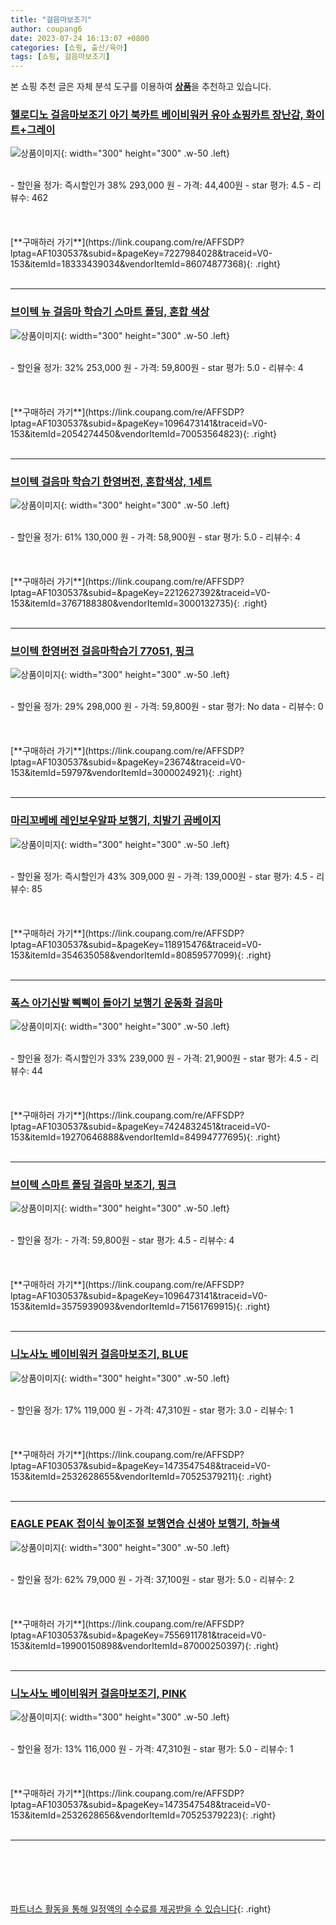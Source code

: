 ```yaml
---
title: "걸음마보조기"
author: coupang6
date: 2023-07-24 16:13:07 +0800
categories: [쇼핑, 출산/육아]
tags: [쇼핑, 걸음마보조기]
---
```


본 쇼핑 추천 글은 자체 분석 도구를 이용하여 [**상품**](https://link.coupang.com/a/bao1ui)을 추천하고 있습니다.

### [헬로디노 걸음마보조기 아기 북카트 베이비워커 유아 쇼핑카트 장난감, 화이트+그레이](https://link.coupang.com/re/AFFSDP?lptag=AF1030537&subid=&pageKey=7227984028&traceid=V0-153&itemId=18333439034&vendorItemId=86074877368)

![상품이미지](https://thumbnail10.coupangcdn.com/thumbnails/remote/230x230ex/image/vendor_inventory/38b8/d729e79b0c5919f3bf92b785faa407320315cc510a30693de30fd9357fbf.jpg){: width="300" height="300" .w-50 .left}


<br>
- 할인율 정가: 즉시할인가 38%  293,000   원
- 가격: 44,400원
- star 평가: 4.5
- 리뷰수: 462
<br>
<br>
<br>
<br>
[**구매하러 가기**](https://link.coupang.com/re/AFFSDP?lptag=AF1030537&subid=&pageKey=7227984028&traceid=V0-153&itemId=18333439034&vendorItemId=86074877368){: .right}
<br>
<br>

---

### [브이텍 뉴 걸음마 학습기 스마트 폴딩, 혼합 색상](https://link.coupang.com/re/AFFSDP?lptag=AF1030537&subid=&pageKey=1096473141&traceid=V0-153&itemId=2054274450&vendorItemId=70053564823)

![상품이미지](https://thumbnail8.coupangcdn.com/thumbnails/remote/230x230ex/image/retail/images/572112640794870-9c79855b-ecb9-4741-a980-5368074eaeb6.jpg){: width="300" height="300" .w-50 .left}


<br>
- 할인율 정가: 32%  253,000   원
- 가격: 59,800원
- star 평가: 5.0
- 리뷰수: 4
<br>
<br>
<br>
<br>
[**구매하러 가기**](https://link.coupang.com/re/AFFSDP?lptag=AF1030537&subid=&pageKey=1096473141&traceid=V0-153&itemId=2054274450&vendorItemId=70053564823){: .right}
<br>
<br>

---

### [브이텍 걸음마 학습기 한영버전, 혼합색상, 1세트](https://link.coupang.com/re/AFFSDP?lptag=AF1030537&subid=&pageKey=2212627392&traceid=V0-153&itemId=3767188380&vendorItemId=3000132735)

![상품이미지](https://thumbnail9.coupangcdn.com/thumbnails/remote/230x230ex/image/retail/images/4274027729612402-bb8ff5b2-5bd1-4cb2-b7aa-dcadc9e385cd.jpg){: width="300" height="300" .w-50 .left}


<br>
- 할인율 정가: 61%  130,000   원
- 가격: 58,900원
- star 평가: 5.0
- 리뷰수: 4
<br>
<br>
<br>
<br>
[**구매하러 가기**](https://link.coupang.com/re/AFFSDP?lptag=AF1030537&subid=&pageKey=2212627392&traceid=V0-153&itemId=3767188380&vendorItemId=3000132735){: .right}
<br>
<br>

---

### [브이텍 한영버전 걸음마학습기 77051, 핑크](https://link.coupang.com/re/AFFSDP?lptag=AF1030537&subid=&pageKey=23674&traceid=V0-153&itemId=59797&vendorItemId=3000024921)

![상품이미지](https://thumbnail6.coupangcdn.com/thumbnails/remote/230x230ex/image/product/image/vendoritem/2019/01/30/3000024921/e950a16c-f924-493e-b820-8a5bd8409634.jpg){: width="300" height="300" .w-50 .left}


<br>
- 할인율 정가: 29%  298,000   원
- 가격: 59,800원
- star 평가: No data
- 리뷰수: 0
<br>
<br>
<br>
<br>
[**구매하러 가기**](https://link.coupang.com/re/AFFSDP?lptag=AF1030537&subid=&pageKey=23674&traceid=V0-153&itemId=59797&vendorItemId=3000024921){: .right}
<br>
<br>

---

### [마리꼬베베 레인보우알파 보행기, 치발기 곰베이지](https://link.coupang.com/re/AFFSDP?lptag=AF1030537&subid=&pageKey=118915476&traceid=V0-153&itemId=354635058&vendorItemId=80859577099)

![상품이미지](https://thumbnail6.coupangcdn.com/thumbnails/remote/230x230ex/image/vendor_inventory/5fe6/e8185a6eda84ea0b43d3aa247bd06a31d006973e511bb8ff8561afd81ec9.jpg){: width="300" height="300" .w-50 .left}


<br>
- 할인율 정가: 즉시할인가 43%  309,000   원
- 가격: 139,000원
- star 평가: 4.5
- 리뷰수: 85
<br>
<br>
<br>
<br>
[**구매하러 가기**](https://link.coupang.com/re/AFFSDP?lptag=AF1030537&subid=&pageKey=118915476&traceid=V0-153&itemId=354635058&vendorItemId=80859577099){: .right}
<br>
<br>

---

### [폭스 아기신발 삑삑이 돌아기 보행기 운동화 걸음마](https://link.coupang.com/re/AFFSDP?lptag=AF1030537&subid=&pageKey=7424832451&traceid=V0-153&itemId=19270646888&vendorItemId=84994777695)

![상품이미지](https://thumbnail10.coupangcdn.com/thumbnails/remote/230x230ex/image/vendor_inventory/629a/40e8e8a0a7daec56be6f921616a1a547a2e1c18167cf1d75fae8d72a4f73.jpg){: width="300" height="300" .w-50 .left}


<br>
- 할인율 정가: 즉시할인가 33%  239,000   원
- 가격: 21,900원
- star 평가: 4.5
- 리뷰수: 44
<br>
<br>
<br>
<br>
[**구매하러 가기**](https://link.coupang.com/re/AFFSDP?lptag=AF1030537&subid=&pageKey=7424832451&traceid=V0-153&itemId=19270646888&vendorItemId=84994777695){: .right}
<br>
<br>

---

### [브이텍 스마트 폴딩 걸음마 보조기, 핑크](https://link.coupang.com/re/AFFSDP?lptag=AF1030537&subid=&pageKey=1096473141&traceid=V0-153&itemId=3575939093&vendorItemId=71561769915)

![상품이미지](https://thumbnail9.coupangcdn.com/thumbnails/remote/230x230ex/image/retail/images/4274038002280410-feb74230-0818-458c-a714-623cf8bf87c5.jpg){: width="300" height="300" .w-50 .left}


<br>
- 할인율 정가: 
- 가격: 59,800원
- star 평가: 4.5
- 리뷰수: 4
<br>
<br>
<br>
<br>
[**구매하러 가기**](https://link.coupang.com/re/AFFSDP?lptag=AF1030537&subid=&pageKey=1096473141&traceid=V0-153&itemId=3575939093&vendorItemId=71561769915){: .right}
<br>
<br>

---

### [니노사노 베이비워커 걸음마보조기, BLUE](https://link.coupang.com/re/AFFSDP?lptag=AF1030537&subid=&pageKey=1473547548&traceid=V0-153&itemId=2532628655&vendorItemId=70525379211)

![상품이미지](https://thumbnail6.coupangcdn.com/thumbnails/remote/230x230ex/image/retail/images/2020/04/14/1/5/713b7b9c-2e54-4fde-b4e1-80d163ebd1ce.jpg){: width="300" height="300" .w-50 .left}


<br>
- 할인율 정가: 17%  119,000   원
- 가격: 47,310원
- star 평가: 3.0
- 리뷰수: 1
<br>
<br>
<br>
<br>
[**구매하러 가기**](https://link.coupang.com/re/AFFSDP?lptag=AF1030537&subid=&pageKey=1473547548&traceid=V0-153&itemId=2532628655&vendorItemId=70525379211){: .right}
<br>
<br>

---

### [EAGLE PEAK 접이식 높이조절 보행연습 신생아 보행기, 하늘색](https://link.coupang.com/re/AFFSDP?lptag=AF1030537&subid=&pageKey=7556911781&traceid=V0-153&itemId=19900150898&vendorItemId=87000250397)

![상품이미지](https://thumbnail8.coupangcdn.com/thumbnails/remote/230x230ex/image/vendor_inventory/a7ee/d76515538d05d4479a40ffcb794bc3a942012e1a49a9a50cbc8c6c029274.png){: width="300" height="300" .w-50 .left}


<br>
- 할인율 정가: 62%  79,000   원
- 가격: 37,100원
- star 평가: 5.0
- 리뷰수: 2
<br>
<br>
<br>
<br>
[**구매하러 가기**](https://link.coupang.com/re/AFFSDP?lptag=AF1030537&subid=&pageKey=7556911781&traceid=V0-153&itemId=19900150898&vendorItemId=87000250397){: .right}
<br>
<br>

---

### [니노사노 베이비워커 걸음마보조기, PINK](https://link.coupang.com/re/AFFSDP?lptag=AF1030537&subid=&pageKey=1473547548&traceid=V0-153&itemId=2532628656&vendorItemId=70525379223)

![상품이미지](https://thumbnail7.coupangcdn.com/thumbnails/remote/230x230ex/image/retail/images/2020/04/14/1/0/34c22d43-d867-4d03-b2bf-8afca86ebbca.jpg){: width="300" height="300" .w-50 .left}


<br>
- 할인율 정가: 13%  116,000   원
- 가격: 47,310원
- star 평가: 5.0
- 리뷰수: 1
<br>
<br>
<br>
<br>
[**구매하러 가기**](https://link.coupang.com/re/AFFSDP?lptag=AF1030537&subid=&pageKey=1473547548&traceid=V0-153&itemId=2532628656&vendorItemId=70525379223){: .right}
<br>
<br>

---
<br><br><br><br><br> [파트너스 활동을 통해 일정액의 수수료를 제공받을 수 있습니다](https://link.coupang.com/a/bao1ui){: .right}